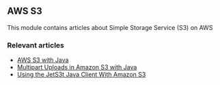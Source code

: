 ## AWS S3

This module contains articles about Simple Storage Service (S3) on AWS

### Relevant articles

- [AWS S3 with Java](https://www.baeldung.com/aws-s3-java)
- [Multipart Uploads in Amazon S3 with Java](https://www.baeldung.com/aws-s3-multipart-upload)
- [Using the JetS3t Java Client With Amazon S3](https://www.baeldung.com/jets3t-amazon-s3)